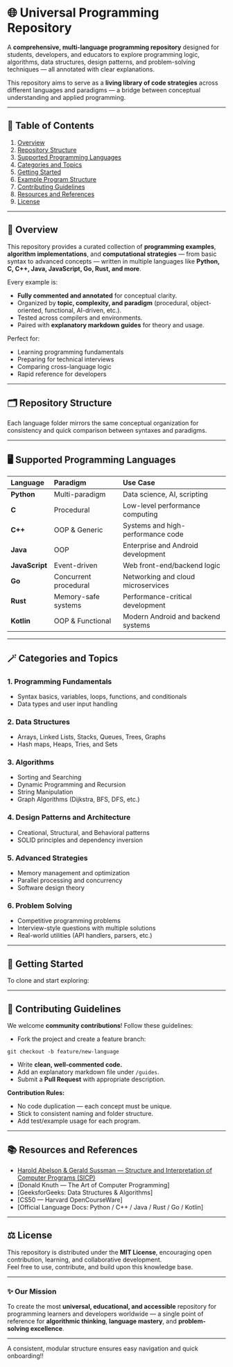 # 🌐 Universal Programming Repository  

A **comprehensive, multi-language programming repository** designed for students, developers, and educators to explore programming logic, algorithms, data structures, design patterns, and problem-solving techniques — all annotated with clear explanations.  

This repository aims to serve as a **living library of code strategies** across different languages and paradigms — a bridge between conceptual understanding and applied programming.

---

## 🧭 Table of Contents  
1. [Overview](#overview)  
2. [Repository Structure](#repository-structure)  
3. [Supported Programming Languages](#supported-programming-languages)  
4. [Categories and Topics](#categories-and-topics)  
5. [Getting Started](#getting-started)  
6. [Example Program Structure](#example-program-structure)  
7. [Contributing Guidelines](#contributing-guidelines)  
8. [Resources and References](#resources-and-references)  
9. [License](#license)  

---

## 🧩 Overview  

This repository provides a curated collection of **programming examples**, **algorithm implementations**, and **computational strategies** — from basic syntax to advanced concepts — written in multiple languages like **Python, C, C++, Java, JavaScript, Go, Rust, and more**.  

Every example is:
- **Fully commented and annotated** for conceptual clarity.  
- Organized by **topic, complexity, and paradigm** (procedural, object-oriented, functional, AI-driven, etc.).  
- Tested across compilers and environments.  
- Paired with **explanatory markdown guides** for theory and usage.

Perfect for:
- Learning programming fundamentals  
- Preparing for technical interviews  
- Comparing cross-language logic  
- Rapid reference for developers  

---

## 🗂️ Repository Structure  

Each language folder mirrors the same conceptual organization for consistency and quick comparison between syntaxes and paradigms.

---

## 🖥️ Supported Programming Languages  

| Language | Paradigm | Use Case |
|:----------|:----------|:----------|
| **Python** | Multi-paradigm | Data science, AI, scripting |
| **C** | Procedural | Low-level performance computing |
| **C++** | OOP & Generic | Systems and high-performance code |
| **Java** | OOP | Enterprise and Android development |
| **JavaScript** | Event-driven | Web front-end/backend logic |
| **Go** | Concurrent procedural | Networking and cloud microservices |
| **Rust** | Memory-safe systems | Performance-critical development |
| **Kotlin** | OOP & Functional | Modern Android and backend systems |

---

## 🪄 Categories and Topics  

### **1. Programming Fundamentals**
- Syntax basics, variables, loops, functions, and conditionals  
- Data types and user input handling  

### **2. Data Structures**
- Arrays, Linked Lists, Stacks, Queues, Trees, Graphs  
- Hash maps, Heaps, Tries, and Sets  

### **3. Algorithms**
- Sorting and Searching  
- Dynamic Programming and Recursion  
- String Manipulation  
- Graph Algorithms (Dijkstra, BFS, DFS, etc.)  

### **4. Design Patterns and Architecture**
- Creational, Structural, and Behavioral patterns  
- SOLID principles and dependency inversion  

### **5. Advanced Strategies**
- Memory management and optimization  
- Parallel processing and concurrency  
- Software design theory  

### **6. Problem Solving**
- Competitive programming problems  
- Interview-style questions with multiple solutions  
- Real-world utilities (API handlers, parsers, etc.)  

---

## 🚀 Getting Started  

To clone and start exploring:


---

## 🧩 Contributing Guidelines  

We welcome **community contributions**! Follow these guidelines:
- Fork the project and create a feature branch:  
```git
git checkout -b feature/new-language
```

- Write **clean, well-commented code.**
- Add an explanatory markdown file under `/guides`.
- Submit a **Pull Request** with appropriate description.

**Contribution Rules:**
- No code duplication — each concept must be unique.  
- Stick to consistent naming and folder structure.  
- Add test/example usage for each program.

---

## 📚 Resources and References  

- [Harold Abelson & Gerald Sussman — Structure and Interpretation of Computer Programs (SICP)](https://mitpress.mit.edu)  
- [Donald Knuth — The Art of Computer Programming]  
- [GeeksforGeeks: Data Structures & Algorithms]  
- [CS50 — Harvard OpenCourseWare]  
- [Official Language Docs: Python / C++ / Java / Rust / Go / Kotlin]

---

## ⚖️ License  

This repository is distributed under the **MIT License**, encouraging open contribution, learning, and collaborative development.  
Feel free to use, contribute, and build upon this knowledge base.

---

### ✨ Our Mission  
To create the most **universal, educational, and accessible** repository for programming learners and developers worldwide — a single point of reference for **algorithmic thinking**, **language mastery**, and **problem-solving excellence**.

---

A consistent, modular structure ensures easy navigation and quick onboarding!!

